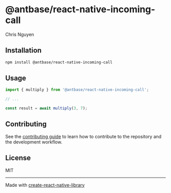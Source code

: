 # @antbase/react-native-incoming-call

Chris Nguyen

## Installation

```sh
npm install @antbase/react-native-incoming-call
```

## Usage

```js
import { multiply } from '@antbase/react-native-incoming-call';

// ...

const result = await multiply(3, 7);
```

## Contributing

See the [contributing guide](CONTRIBUTING.md) to learn how to contribute to the repository and the development workflow.

## License

MIT

---

Made with [create-react-native-library](https://github.com/callstack/react-native-builder-bob)
